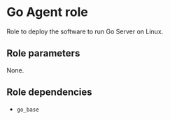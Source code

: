 # Go Agent role

Role to deploy the software to run Go Server on Linux.

## Role parameters

None.

## Role dependencies

- `go_base`
